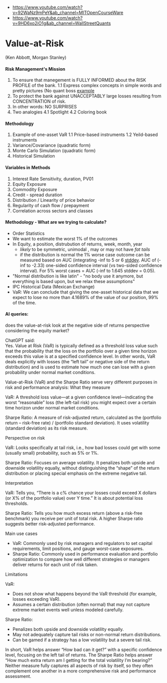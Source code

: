 * https://www.youtube.com/watch?v=92WaNz9mPeY&ab_channel=MITOpenCourseWare
* https://www.youtube.com/watch?v=9HD6xo2iO1g&ab_channel=WallStreetQuants
# Value-at-Risk
(Ken Abbott, Morgan Stanley)

#### Risk Management's Mission

1. To ensure that manegement is FULLY INFORMED about the RISK PROFILE of the bank.
   1.1 Express complex concepts in simple words and pretty pictures (No quant boss [example](https://en.wikipedia.org/wiki/Regression_analysis)
3. To protect the bank against UNACCEPTABLY large losses resulting from CONCENTRATION of risk.
4. In other words: NO SURPRISES
5. Two analogies
   4.1 Spotlight
   4.2 Coloring book

#### Methodology

1. Example of one-asset VaR
   1.1 Price-based instruments
   1.2 Yeild-based instruments
2. Variance/Covariance (quadratic form)
3. Monte Carlo Simulation (quadratic form)
4. Historical Simulation

#### Variables in Methods

1. Interest Rate Sensitivity, duration, PV01
2. Equity Exposure
3. Commodity Exposure
4. Credit - spread duration
5. Distribution / Linearity of price behavior
6. Regularity of cash flow / prepayment
7. Correlation across sectors and classes

#### Methodology - What are we trying to calculate?

- Order Statistics
- We want to estimate the worst 1% of the outcomes
- In Equity, a position, distrubution of returns, week, month, year
  - *likely* to be symmetric, unimodal , may or may not have *fat tails*
  - if the distribution is normal the 1% worse case outcome can be measured
    based on AUC (integrating -inf to 5 or 6 [stddev](https://www.youtube.com/watch?v=92WaNz9mPeY&t=640s).
    AUC of (-inf to -2.33) one-sided confidence interval (vs two-sided confidence interval).
    For 5% worst cases = AUC (-inf to 1.645 stddev = 0.05).
- "Normal distribution is like latin" - "no body use it anymore, but everything is based upon, but we relax these assumptions"
- IPC Historical Data (Mexican Exchange)
- VaR: We can conclude that giving the one-asset historical data that we expect to lose no more than 4.1689% of the value of
  our position, 99% of the time.

#### AI queries:

does the value-at-risk look at the negative side of returns perspective considering the equity market?

ChatGPT said:<br>
Yes. Value at Risk (VaR) is typically defined as a threshold loss value such that the probability that the loss on the portfolio over a given time horizon exceeds this value is at a specified confidence level. In other words, VaR deals explicitly with losses (the “left tail” or negative side of the return distribution) and is used to estimate how much one can lose with a given probability under normal market conditions.

Value-at-Risk (VaR) and the Sharpe Ratio serve very different purposes in risk and performance analysis:
What they measure

VaR: A threshold loss value—at a given confidence level—indicating the worst “reasonable” loss (the left-tail risk) you might expect over a certain time horizon under normal market conditions.

Sharpe Ratio: A measure of risk-adjusted return, calculated as the (portfolio return – risk-free rate) / (portfolio standard deviation). It uses volatility (standard deviation) as its risk measure.

Perspective on risk

VaR: Looks specifically at tail risk, i.e., how bad losses could get with some (usually small) probability, such as 5% or 1%.

Sharpe Ratio: Focuses on average volatility. It penalizes both upside and downside volatility equally, without distinguishing the “shape” of the return distribution or placing special emphasis on the extreme negative tail.

Interpretation

VaR: Tells you, “There is a c% chance your losses could exceed X dollars (or X% of the portfolio value) over Y time.” It is about potential loss thresholds.

Sharpe Ratio: Tells you how much excess return (above a risk-free benchmark) you receive per unit of total risk. A higher Sharpe ratio suggests better risk-adjusted performance.

Main use cases

- VaR: Commonly used by risk managers and regulators to set capital requirements, limit positions, and gauge worst-case exposures.
- Sharpe Ratio: Commonly used in performance evaluation and portfolio optimization to compare how well different strategies or managers deliver returns for each unit of risk taken.

Limitations

VaR:
- Does not show what happens beyond the VaR threshold (for example, losses exceeding VaR).
- Assumes a certain distribution (often normal) that may not capture extreme market events well unless modeled carefully.

Sharpe Ratio:
- Penalizes both upside and downside volatility equally.
- May not adequately capture tail risks or non-normal return distributions.
- Can be gamed if a strategy has a low volatility but a severe tail risk.

In short, VaR helps answer “How bad can it get?” with a specific confidence level, focusing on the left tail of returns.
The Sharpe Ratio helps answer “How much extra return am I getting for the total volatility I’m bearing?”
Neither measure fully captures all aspects of risk by itself, so they often complement one another
in a more comprehensive risk and performance assessment.







